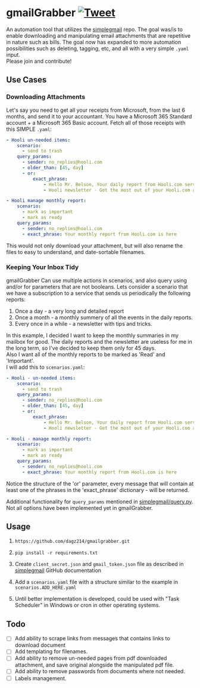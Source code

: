 # gmailGrabber [![Tweet](https://img.shields.io/twitter/url/http/shields.io.svg?style=social)](https://twitter.com/intent/tweet?text=Get%20control%20of%20your%20Gmail%20account%204&url=https://github.com/dagz214/gmailgrabber&hashtags=gmail,python,github,developers) 


An automation tool that utilizes the [simplegmail](https://github.com/jeremyephron/simplegmail) repo. The goal was/is to enable downloading and manipulating email attachments that are repetitive in nature such as bills. The goal now has expanded to more automation possibilities such as deleting, tagging, etc, and all with a very simple ```.yaml``` input.  
Please join and contribute!

## Use Cases


### Downloading Attachments

Let's say you need to get all your receipts from Microsoft, from the last 6 months, and send it to your accountant.
You have a Microsoft 365 Standard account + a Microsoft 365 Basic account.
Fetch all of those receipts with this SIMPLE ```.yaml```:

```yaml
- Hooli un-needed items:
    scenario:
      - send to trash
    query_params:
      - sender: no_replies@hooli.com
      - older_than: [45, day]
      - or:
          exact_phrase: 
              - Hello Mr. Belson, Your daily report from Hooli.com services is ready
              - Hooli newsletter - Get the most out of your Hooli.com account

- Hooli manage monthly report:
    scenario:
      - mark as important
      - mark as ready
    query_params:
      - sender: no_replies@hooli.com
      - exact_phrase: Your monthly report from Hooli.com is here
```

This would not only download your attachment, but will also rename the files to easy to understand, and date-sortable filenames.

### Keeping Your Inbox Tidy

gmailGrabber Can use multiple actions in scenarios, and also query using and/or for parameters that are not booleans. 
Lets consider a scenario that we have a subscription to a service that sends us periodically the following reports:

1. Once a day - a very long and detailed report
2. Once a month - a monthly summery of all the events in the daily reports.
3. Every once in a while - a newsletter with tips and tricks.

In this example, I decided I want to keep the monthly summaries in my mailbox for good. The daily reports and the newsletter are useless for me in the long term, so I've decided to keep them only for 45 days.  
Also I want all of the monthly reports to be marked as 'Read' and 'Important'.  
I will add this to ```scenarios.yaml```:

```yaml
- Hooli - un-needed items:
    scenario:
      - send to trash
    query_params:
      - sender: no_replies@hooli.com
      - older_than: [45, day]
      - or:
          exact_phrase: 
              - Hello Mr. Belson, Your daily report from Hooli.com services is ready
              - Hooli newsletter - Get the most out of your Hooli.com account

- Hooli - manage monthly report:
    scenario:
      - mark as important
      - mark as ready
    query_params:
      - sender: no_replies@hooli.com
      - exact_phrase: Your monthly report from Hooli.com is here
```

Notice the structure of the 'or' parameter, every message that will contain at least one of the phrases in the 'exact_phrase' dictionary - will be returned.

Additional functionality for ```query_params``` mentioned in [simplegmail/query.py](https://github.com/jeremyephron/simplegmail/blob/master/simplegmail/query.py). Not all options have been implemented yet in gmailGrabber.

## Usage

1. ```https://github.com/dagz214/gmailgrabber.git```

2. ```pip install -r requirements.txt```

1. Create ```client_secret.json``` and ```gmail_token.json``` file as described in [simplegmail](https://github.com/jeremyephron/simplegmail) GitHub documentation

2. Add a ```scenarios.yaml``` file with a structure similar to the example in ```scenarios.ADD_HERE.yaml```

3. Until better implementation is developed, could be used with "Task Scheduler" in Windows or cron in other operating systems.

## Todo

- [ ] Add ability to scrape links from messages that contains links to download document
- [ ] Add templating for filenames.
- [ ] Add ability to remove un-needed pages from pdf downloaded attachment, and save original alongside the manipulated pdf file.
- [ ] Add ability to remove passwords from documents where not needed.
- [ ] Labels management.
